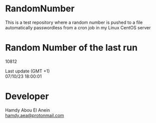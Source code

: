 # RandomNumber    
This is a test repository where a random number is pushed to a file automatically passwordless from a cron job in my Linux CentOS server    
# Random Number of the last run   
10812
      
Last update (GMT +1)    
07/10/23 18:00:01
# Developer    
Hamdy Abou El Anein   
hamdy.aea@protonmail.com
